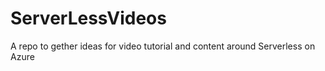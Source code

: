# ServerLessVideos
A repo to gether ideas for video tutorial and content around Serverless on Azure
